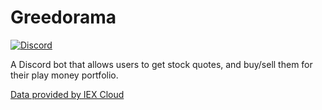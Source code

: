 # Greedorama

[![Discord](https://img.shields.io/discord/417389758470422538)](https://discord.gg/3aTVQtz)

A Discord bot that allows users to get stock quotes, and buy/sell them for their play money portfolio.

[Data provided by IEX Cloud](https://iexcloud.io)

